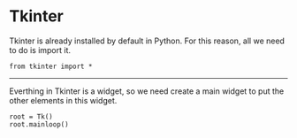<h1>Tkinter</h1>

<p>Tkinter is already installed by default in Python. For this reason, all we need to do is import it.</p>

```
from tkinter import *
```

<hr>
<p>Everthing in Tkinter is a widget, so we need create a main widget to put the other elements in this widget.</p>

```
root = Tk()
root.mainloop()
```
